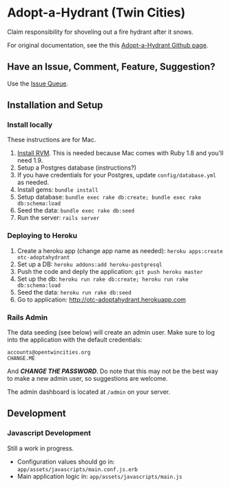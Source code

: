 # Adopt-a-Hydrant (Twin Cities)

Claim responsibility for shoveling out a fire hydrant after it snows.

For original documentation, see the this [Adopt-a-Hydrant Github page](https://github.com/codeforamerica/adopt-a-hydrant).

## Have an Issue, Comment, Feature, Suggestion?

Use the [Issue Queue](https://github.com/OpenTwinCities/adopt-a-hydrant/issues).

## Installation and Setup

### Install locally

These instructions are for Mac.

1. [Install RVM](https://rvm.io/rvm/install/).  This is needed because Mac comes with Ruby 1.8 and you'll need 1.9.
1. Setup a Postgres database (instructions?)
1. If you have credentials for your Postgres, update ```config/database.yml``` as needed.
1. Install gems: ```bundle install```
1. Setup database: ```bundle exec rake db:create; bundle exec rake db:schema:load```
1. Seed the data: ```bundle exec rake db:seed```
1. Run the server: ```rails server```

### Deploying to Heroku

1. Create a heroku app (change app name as needed): ```heroku apps:create otc-adoptahydrant```
1. Set up a DB: ```heroku addons:add heroku-postgresql```
1. Push the code and deply the application: ```git push heroku master```
1. Set up the db: ```heroku run rake db:create; heroku run rake db:schema:load```
1. Seed the data: ```heroku run rake db:seed```
1. Go to application: http://otc-adoptahydrant.herokuapp.com

### Rails Admin

The data seeding (see below) will create an admin user.  Make sure to log into the application with the default credentials:

    accounts@opentwincities.org
    CHANGE.ME

And ***CHANGE THE PASSWORD***.  Do note that this may not be the best way to make a new admin user, so suggestions are welcome.

The admin dashboard is located at `/admin` on your server.

## Development

### Javascript Development

Still a work in progress.

* Configuration values should go in: ```app/assets/javascripts/main.conf.js.erb```
* Main application logic in: ```app/assets/javascripts/main.js```